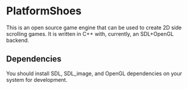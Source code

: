 # PlatformShoes

This is an open source game engine that can be used to create 2D side scrolling games. It is written in C++ with, currently, an SDL+OpenGL backend.

## Dependencies

You should install SDL, SDL_image, and OpenGL dependencies on your system for development.
